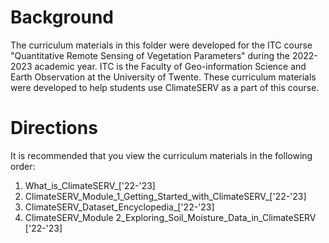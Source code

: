 # Background 
The curriculum materials in this folder were developed for the ITC course "Quantitative Remote Sensing of Vegetation Parameters" during the 2022-2023 academic year. ITC is the Faculty of Geo-information Science and Earth Observation at the University of Twente. These curriculum materials were developed to help students use ClimateSERV as a part of this course. 

# Directions

It is recommended that you view the curriculum materials in the following order: 

1. What_is_ClimateSERV_['22-'23]
2. ClimateSERV_Module_1_Getting_Started_with_ClimateSERV_['22-'23]
3. ClimateSERV_Dataset_Encyclopedia_['22-'23]
4. ClimateSERV_Module 2_Exploring_Soil_Moisture_Data_in_ClimateSERV ['22-'23]
